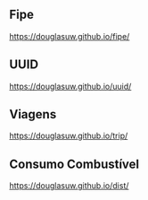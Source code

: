 ## Fipe
https://douglasuw.github.io/fipe/

## UUID
https://douglasuw.github.io/uuid/

## Viagens
https://douglasuw.github.io/trip/

## Consumo Combustível
https://douglasuw.github.io/dist/